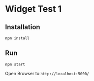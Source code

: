 # Widget Test 1

## Installation
```
npm install
```

## Run
```
npm start
```
Open Browser to `http://localhost:5000/`